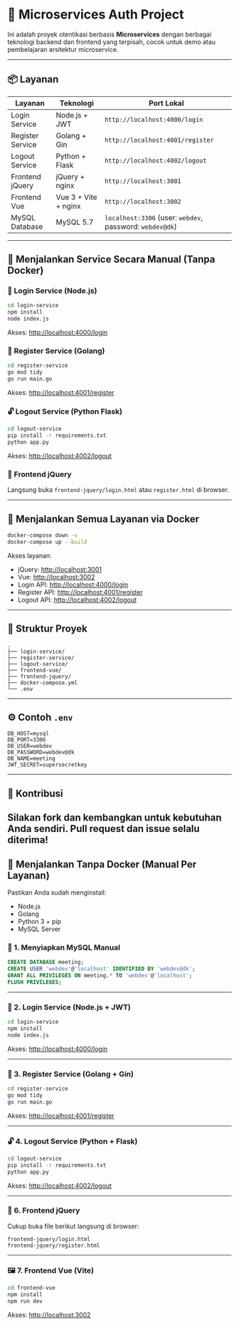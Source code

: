 # 🧩 Microservices Auth Project

Ini adalah proyek otentikasi berbasis **Microservices** dengan berbagai teknologi backend dan frontend yang terpisah, cocok untuk demo atau pembelajaran arsitektur microservice.

---

## 📦 Layanan

| Layanan           | Teknologi         | Port Lokal        |
|-------------------|-------------------|-------------------|
| Login Service     | Node.js + JWT     | `http://localhost:4000/login` |
| Register Service  | Golang + Gin      | `http://localhost:4001/register` |
| Logout Service    | Python + Flask    | `http://localhost:4002/logout` |
| Frontend jQuery   | jQuery + nginx    | `http://localhost:3001` |
| Frontend Vue      | Vue 3 + Vite + nginx | `http://localhost:3002` |
| MySQL Database    | MySQL 5.7         | `localhost:3306` (user: `webdev`, password: `webdev@dk`) |

---

## 🧪 Menjalankan Service Secara Manual (Tanpa Docker)

### 🔐 Login Service (Node.js)
```bash
cd login-service
npm install
node index.js
```
Akses: [http://localhost:4000/login](http://localhost:4000/login)

### 📝 Register Service (Golang)
```bash
cd register-service
go mod tidy
go run main.go
```
Akses: [http://localhost:4001/register](http://localhost:4001/register)

### 🔓 Logout Service (Python Flask)
```bash
cd logout-service
pip install -r requirements.txt
python app.py
```
Akses: [http://localhost:4002/logout](http://localhost:4002/logout)

### 📜 Frontend jQuery
Langsung buka `frontend-jquery/login.html` atau `register.html` di browser.

---

## 🐳 Menjalankan Semua Layanan via Docker

```bash
docker-compose down -v
docker-compose up --build
```

Akses layanan:

- jQuery: [http://localhost:3001](http://localhost:3001)
- Vue: [http://localhost:3002](http://localhost:3002)
- Login API: [http://localhost:4000/login](http://localhost:4000/login)
- Register API: [http://localhost:4001/register](http://localhost:4001/register)
- Logout API: [http://localhost:4002/logout](http://localhost:4002/logout)

---

## 🧾 Struktur Proyek

```
.
├── login-service/
├── register-service/
├── logout-service/
├── frontend-vue/
├── frontend-jquery/
├── docker-compose.yml
└── .env
```

---

## ⚙️ Contoh `.env`

```env
DB_HOST=mysql
DB_PORT=3306
DB_USER=webdev
DB_PASSWORD=webdev@dk
DB_NAME=meeting
JWT_SECRET=supersecretkey
```

---

## 🙌 Kontribusi
Silakan fork dan kembangkan untuk kebutuhan Anda sendiri. Pull request dan issue selalu diterima!
---

## 🧰 Menjalankan Tanpa Docker (Manual Per Layanan)

Pastikan Anda sudah menginstall:
- Node.js
- Golang
- Python 3 + pip
- MySQL Server

### 🔧 1. Menyiapkan MySQL Manual

```sql
CREATE DATABASE meeting;
CREATE USER 'webdev'@'localhost' IDENTIFIED BY 'webdev@dk';
GRANT ALL PRIVILEGES ON meeting.* TO 'webdev'@'localhost';
FLUSH PRIVILEGES;
```

---

### 🔐 2. Login Service (Node.js + JWT)

```bash
cd login-service
npm install
node index.js
```
Akses: [http://localhost:4000/login](http://localhost:4000/login)

---

### 📝 3. Register Service (Golang + Gin)

```bash
cd register-service
go mod tidy
go run main.go
```
Akses: [http://localhost:4001/register](http://localhost:4001/register)

---

### 🔓 4. Logout Service (Python + Flask)

```bash
cd logout-service
pip install -r requirements.txt
python app.py
```
Akses: [http://localhost:4002/logout](http://localhost:4002/logout)

---

### 📜 6. Frontend jQuery

Cukup buka file berikut langsung di browser:

```
frontend-jquery/login.html
frontend-jquery/register.html
```

---

### 🖼️ 7. Frontend Vue (Vite)

```bash
cd frontend-vue
npm install
npm run dev
```
Akses: [http://localhost:3002](http://localhost:3002)
